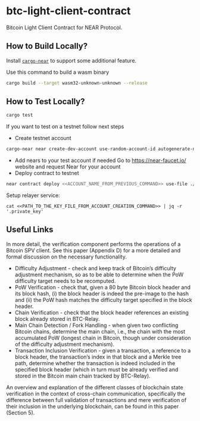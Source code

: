 # btc-light-client-contract

Bitcoin Light Client Contract for NEAR Protocol.

## How to Build Locally?

Install [`cargo-near`](https://github.com/near/cargo-near) to support some additional feature.

Use this command to build a wasm binary

```bash
cargo build --target wasm32-unknown-unknown --release
```

## How to Test Locally?

```bash
cargo test
```

If you want to test on a testnet follow next steps

- Create testnet account
```bash
cargo-near near create-dev-account use-random-account-id autogenerate-new-keypair save-to-legacy-keychain network-config testnet create
```
- Add nears to your test account if needed
Go to https://near-faucet.io/ website and request Near for your account
- Deploy contract to testnet
```bash
near contract deploy <<ACCOUNT_NAME_FROM_PREVIOUS_COMMAND>> use-file ./target/wasm32-unknown-unknown/release/btc_light_client_contract.wasm without-init-call network-config testnet sign-with-keychain send
```

Setup relayer service:

```shell
cat <<PATH_TO_THE_KEY_FILE_FROM_ACCOUNT_CREATION_COMMAND>> | jq -r '.private_key'
```

## Useful Links

In more detail, the verification component performs the operations of a Bitcoin SPV client. See this paper (Appendix D) for a more detailed and formal discussion on the necessary functionality.

* Difficulty Adjustment - check and keep track of Bitcoin’s difficulty adjustment mechanism, so as to be able to determine when the PoW difficulty target needs to be recomputed.
* PoW Verification - check that, given a 80 byte Bitcoin block header and its block hash, (i) the block header is indeed the pre-image to the hash and (ii) the PoW hash matches the difficulty target specified in the block header.
* Chain Verification - check that the block header references an existing block already stored in BTC-Relay.
* Main Chain Detection / Fork Handling - when given two conflicting Bitcoin chains, determine the main chain, i.e., the chain with the most accumulated PoW (longest chain in Bitcoin, though under consideration of the difficulty adjustment mechanism).
* Transaction Inclusion Verification - given a transaction, a reference to a block header, the transaction’s index in that block and a Merkle tree path, determine whether the transaction is indeed included in the specified block header (which in turn must be already verified and stored in the Bitcoin main chain tracked by BTC-Relay).

An overview and explanation of the different classes of blockchain state verification in the context of cross-chain communication, specifically the difference between full validation of transactions and mere verification of their inclusion in the underlying blockchain, can be found in this paper (Section 5).
